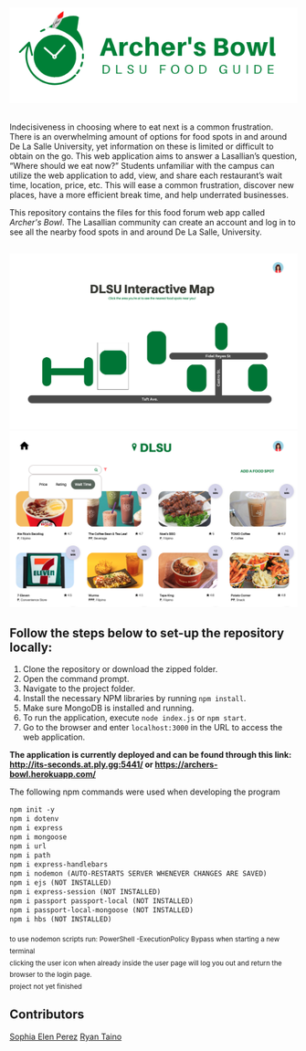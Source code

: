 ![Logo](public/images/logo.png)
##
Indecisiveness in choosing where to eat next is a common frustration. There is an overwhelming amount of options for food spots in and around De La Salle University, yet information on these is limited or difficult to obtain on the go. This web application aims to answer a Lasallian’s question, “Where should we eat now?” Students unfamiliar with the campus can utilize the web application to add, view, and share each restaurant’s wait time, location, price, etc. This will ease a common frustration, discover new places, have a more efficient break time, and help underrated businesses.

This repository contains the files for this food forum web app called *Archer's Bowl*. The Lasallian community can create an account and log in to see all the nearby food spots in and around De La Salle, University. 

##
![HOMEPAGE](public/images/HOME.png)
![CHOICES](public/images/RESTO.png)

## Follow the steps below to set-up the repository locally:
1. Clone the repository or download the zipped folder.
2. Open the command prompt.
3. Navigate to the project folder.
4. Install the necessary NPM libraries by running `npm install`.
4. Make sure MongoDB is installed and running.
5. To run the application, execute `node index.js` or `npm start`.
6. Go to the browser and enter `localhost:3000` in the URL to access the web application.


**The application is currently deployed and can be found through this link: http://its-seconds.at.ply.gg:5441/ or https://archers-bowl.herokuapp.com/**


The following npm commands were used when developing the program
```
npm init -y
npm i dotenv
npm i express
npm i mongoose
npm i url
npm i path
npm i express-handlebars
npm i nodemon (AUTO-RESTARTS SERVER WHENEVER CHANGES ARE SAVED)
npm i ejs (NOT INSTALLED)
npm i express-session (NOT INSTALLED)
npm i passport passport-local (NOT INSTALLED)
npm i passport-local-mongoose (NOT INSTALLED)
npm i hbs (NOT INSTALLED)
```

<sub> to use nodemon scripts run: PowerShell -ExecutionPolicy Bypass when starting a new terminal  <br>
clicking the user icon when already inside the user page will log you out and return the browser to the login page.  <br>
project not yet finished </sub>

## Contributors
[Sophia Elen Perez](https://github.com/MatsTill)
[Ryan Taino](https://github.com/Nikkkkkkko)
